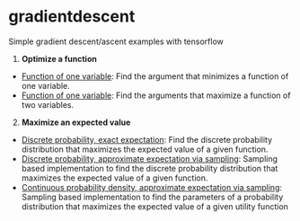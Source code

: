 # gradientdescent
Simple gradient descent/ascent examples with tensorflow

1. **Optimize a function** 
* [Function of one variable](https://github.com/sgttwld/gradientdescent/blob/master/1a_tf_GD_1d.py): Find the argument that minimizes a function of one variable. 
* [Function of one variable](https://github.com/sgttwld/gradientdescent/blob/master/1b_tf_GD_2d.py): Find the arguments that maximize a function of two variables. 


2. **Maximize an expected value**
* [Discrete probability, exact expectation](https://github.com/sgttwld/gradientdescent/blob/master/2a_tf_GD_prob.py): Find the discrete probability distribution that maximizes the expected value of a given function.
* [Discrete probability, approximate expectation via sampling](https://github.com/sgttwld/gradientdescent/blob/master/2b_tf_GD_sample.py): Sampling based implementation to find the discrete probability distribution that maximizes the expected value of a given function. 
* [Continuous probability density, approximate expectation via sampling](https://github.com/sgttwld/gradientdescent/blob/master/2c_tf_GD_cont.py): Sampling based implementation to find the parameters of a probability distribution that maximizes the expected value of a given utility function
